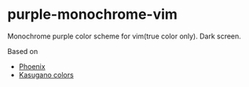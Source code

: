 # purple-monochrome-vim
Monochrome purple color scheme for vim(true color only).
Dark screen.

Based on
* [Phoenix](https://github.com/widatama/vim-phoenix)
* [Kasugano colors](http://dotshare.it/dots/659/)
